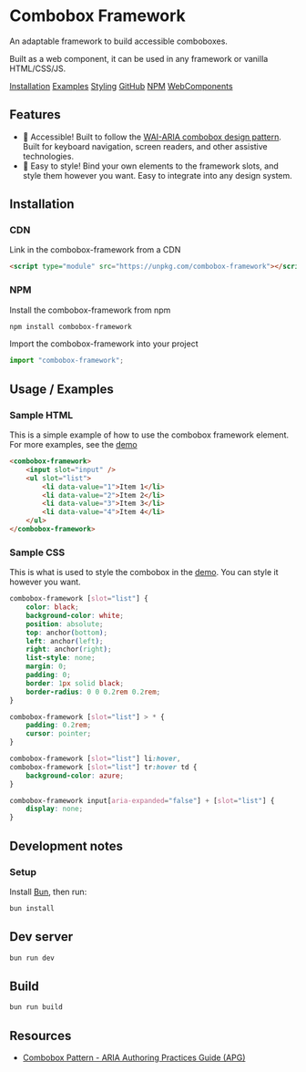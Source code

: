 # Combobox Framework

An adaptable framework to build accessible comboboxes.

Built as a web component, it can be used in any framework or vanilla HTML/CSS/JS.

[Installation](https://klovaaxel.github.io/combobox-framework/#installation) [Examples](https://klovaaxel.github.io/combobox-framework/#examples) [Styling](https://klovaaxel.github.io/combobox-framework/#styling) [GitHub](https://klovaaxel.github.io/combobox-framework/) [NPM](https://www.npmjs.com/package/combobox-framework) [WebComponents]()

## Features

-   🌟 Accessible! Built to follow the [WAI-ARIA combobox design pattern](https://www.w3.org/WAI/ARIA/apg/patterns/combobox/). Built for keyboard navigation, screen readers, and other assistive technologies.
-   🎨 Easy to style! Bind your own elements to the framework slots, and style them however you want. Easy to integrate into any design system.

## Installation

### CDN

Link in the combobox-framework from a CDN

```html
<script type="module" src="https://unpkg.com/combobox-framework"></script>
```

### NPM

Install the combobox-framework from npm

```bash
npm install combobox-framework
```

Import the combobox-framework into your project

```js
import "combobox-framework";
```

## Usage / Examples

### Sample HTML

This is a simple example of how to use the combobox framework element. For more examples, see the [demo](https://klovaaxel.github.io/combobox-framework/)

```html
<combobox-framework>
    <input slot="input" />
    <ul slot="list">
        <li data-value="1">Item 1</li>
        <li data-value="2">Item 2</li>
        <li data-value="3">Item 3</li>
        <li data-value="4">Item 4</li>
    </ul>
</combobox-framework>
```

### Sample CSS

This is what is used to style the combobox in the [demo](https://klovaaxel.github.io/combobox-framework/). You can style it however you want.

```css
combobox-framework [slot="list"] {
    color: black;
    background-color: white;
    position: absolute;
    top: anchor(bottom);
    left: anchor(left);
    right: anchor(right);
    list-style: none;
    margin: 0;
    padding: 0;
    border: 1px solid black;
    border-radius: 0 0 0.2rem 0.2rem;
}

combobox-framework [slot="list"] > * {
    padding: 0.2rem;
    cursor: pointer;
}

combobox-framework [slot="list"] li:hover,
combobox-framework [slot="list"] tr:hover td {
    background-color: azure;
}

combobox-framework input[aria-expanded="false"] + [slot="list"] {
    display: none;
}
```

## Development notes

### Setup

Install [Bun](https://bun.sh/), then run:

```bash
bun install
```

## Dev server

```bash
bun run dev
```

## Build

```bash
bun run build
```

## Resources

-   [Combobox Pattern - ARIA Authoring Practices Guide (APG)](https://www.w3.org/WAI/ARIA/apg/patterns/combobox/#top)
